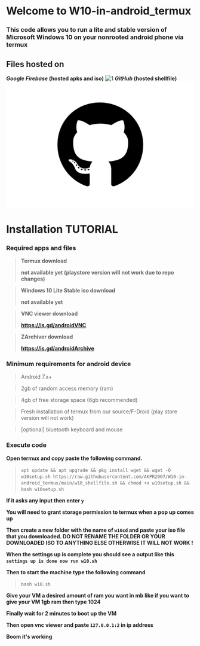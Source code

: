# Welcome to W10-in-android_termux

### This code allows you to run a lite and stable version of Microsoft Windows 10 on your nonrooted android phone via termux

## Files hosted on
**_Google Firebase_ (hosted apks and iso)**
![1](https://r7.pngwing.com/path/359/1024/935/firebase-cloud-messaging-computer-icons-google-cloud-messaging-android-de471eee59be8dcb83f1dc54d40cdb0c.png)
**_GitHub_ (hosted shellfile)**
![2](https://raw.githubusercontent.com/AKPR2007/W10-in-android_termux/main/source-files/GitHub-Logo.wine.png)

# Installation TUTORIAL

### **Required apps and files**

> **Termux download**
> 
> **not available yet (playstore version will not work due to repo changes)**

> **Windows 10 Lite Stable iso download**
> 
> **not available yet**

> **VNC viewer download**
> 
> **https://is.gd/androidVNC**

> **ZArchiver download**
> 
> **https://is.gd/androidArchive**

### **Minimum requirements for android device**

> Android 7.x+

> 2gb of random access memory (ram)

> 4gb of free storage space (6gb recommended)

> Fresh installation of termux from our source/F-Droid (play store version will not work)

> [optional] bluetooth keyboard and mouse

### **Execute code**

**Open termux and copy paste the following command.**

> `apt update && apt upgrade && pkg install wget && wget -O w10setup.sh https://raw.githubusercontent.com/AKPR2007/W10-in-android_termux/main/w10_shellfile.sh && chmod +x w10setup.sh && bash w10setup.sh`

**If it asks any input then enter `y`**

**You will need to grant storage permission to termux when a pop up comes up**

**Then create a new folder with the name of `w10cd` and paste your iso file that you downloaded. DO NOT RENAME THE FOLDER OR YOUR DOWNLOADED ISO TO ANYTHING ELSE OTHERWISE IT WILL NOT WORK !**

**When the settings up is complete you should see a output like this `settings up is done now run w10.sh`**

**Then to start the machine type the following command**
> `bash w10.sh`

**Give your VM a desired amount of ram you want in mb like if you want to give your VM 1gb ram then type 1024**

**Finally wait for 2 minutes to boot up the VM**

**Then open vnc viewer and paste `127.0.0.1:2` in ip address**

**Boom it's working**
